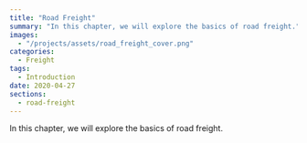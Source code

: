 ```yaml
---
title: "Road Freight"
summary: "In this chapter, we will explore the basics of road freight."
images:
  - "/projects/assets/road_freight_cover.png"
categories:
  - Freight
tags:
  - Introduction
date: 2020-04-27
sections:
  - road-freight
---
```


In this chapter, we will explore the basics of road freight.

